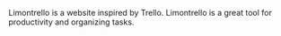 Limontrello is a website inspired by Trello. Limontrello is a great tool for productivity and organizing tasks.
